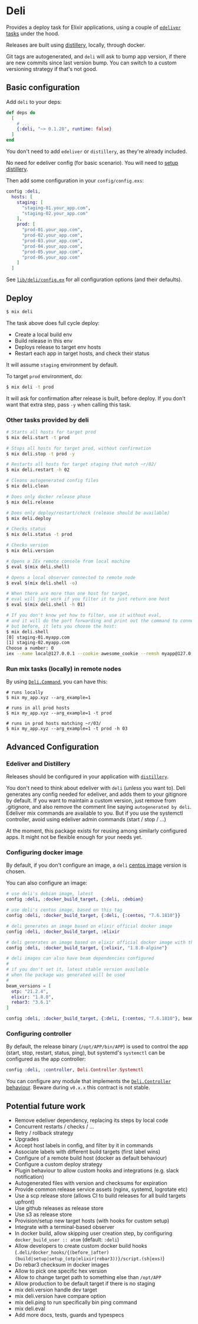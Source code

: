 # Deli

Provides a deploy task for Elixir applications, using a couple of [`edeliver`](https://github.com/edeliver/edeliver) [tasks](https://hexdocs.pm/edeliver/Mix.Tasks.Edeliver.html#content) under the hood.

Releases are built using [distillery](https://github.com/bitwalker/distillery), locally, through docker.

Git tags are autogenerated, and `deli` will ask to bump app version, if there are new commits since last version bump. You can switch to a custom versioning strategy if that's not good.

## Basic configuration

Add `deli` to your deps:

```elixir
def deps do
  [
    # ...
    {:deli, "~> 0.1.28", runtime: false}
  ]
end
```

You don't need to add `edeliver` or `distillery`, as they're already included.

No need for edeliver config (for basic scenario). You will need to [setup distillery](https://hexdocs.pm/distillery).

Then add some configuration in your `config/config.exs`:

```elixir
config :deli,
  hosts: [
    staging: [
      "staging-01.your_app.com",
      "staging-02.your_app.com"
    ],
    prod: [
      "prod-01.your_app.com",
      "prod-02.your_app.com",
      "prod-03.your_app.com",
      "prod-04.your_app.com",
      "prod-05.your_app.com",
      "prod-06.your_app.com"
    ]
  ]
```

See [`lib/deli/config.ex`](https://github.com/rodrigues/deli/blob/master/lib/deli/config.ex) for all configuration options (and their defaults).

## Deploy

```bash
$ mix deli
```

The task above does full cycle deploy:

- Create a local build env
- Build release in this env
- Deploys release to target env hosts
- Restart each app in target hosts, and check their status

It will assume `staging` environment by default.

To target `prod` environment, do:

```bash
$ mix deli -t prod
```

It will ask for confirmation after release is built, before deploy.
If you don't want that extra step, pass `-y` when calling this task.

### Other tasks provided by deli

```bash
# Starts all hosts for target prod
$ mix deli.start -t prod

# Stops all hosts for target prod, without confirmation
$ mix deli.stop -t prod -y

# Restarts all hosts for target staging that match ~r/02/
$ mix deli.restart -h 02

# Cleans autogenerated config files
$ mix deli.clean

# Does only docker release phase
$ mix deli.release

# Does only deploy/restart/check (release should be available)
$ mix deli.deploy

# Checks status
$ mix deli.status -t prod

# Checks version
$ mix deli.version

# Opens a IEx remote console from local machine
$ eval $(mix deli.shell)

# Opens a local observer connected to remote node
$ eval $(mix deli.shell -o)

# When there are more than one host for target,
# eval will just work if you filter it to just return one host
$ eval $(mix deli.shell -h 01)

# If you don't know yet how to filter, use it without eval,
# and it will do the port forwarding and print out the command to connect,
# but before, it lets you choose the host:
$ mix deli.shell
[0] staging-01.myapp.com
[1] staging-02.myapp.com
Choose a number: 0
iex --name local@127.0.0.1 --cookie awesome_cookie --remsh myapp@127.0.0.1
```

### Run mix tasks (locally) in remote nodes

By using [`Deli.Command`](https://hexdocs.pm/deli/Deli.Command.html), you can have this:

```shell
# runs locally
$ mix my_app.xyz --arg_example=1

# runs in all prod hosts
$ mix my_app.xyz --arg_example=1 -t prod

# runs in prod hosts matching ~r/03/
$ mix my_app.xyz --arg_example=1 -t prod -h 03
```

## Advanced Configuration

### Edeliver and Distillery

Releases should be configured in your application with [`distillery`](https://hexdocs.pm/distillery).

You don't need to think about edeliver with `deli` (unless you want to).
Deli generates any config needed for edeliver, and adds them to your gitignore by default.
If you want to maintain a custom version, just remove from .gitignore, and also remove the comment line saying `autogenerated by deli`.
Edeliver mix commands are available to you. But if you use the systemctl controller, avoid using edeliver admin commands (start / stop / ...)

At the moment, this package exists for reusing among similarly configured apps. It might not be flexible enough for your needs yet.

### Configuring docker image

By default, if you don't configure an image, a `deli` [centos image](https://github.com/rodrigues/deli/blob/master/lib/templates/.deli/Dockerfile/centos.eex) version is chosen.

You can also configure an image:

```elixir
# use deli's debian image, latest
config :deli, :docker_build_target, {:deli, :debian}

# use deli's centos image, based on this tag
config :deli, :docker_build_target, {:deli, {:centos, "7.6.1810"}}

# deli generates an image based on elixir official docker image
config :deli, :docker_build_target, :elixir

# deli generates an image based on elixir official docker image with this tag
config :deli, :docker_build_target, {:elixir, "1.8.0-alpine"}

# deli images can also have beam dependencies configured
#
# if you don't set it, latest stable version available
# when the package was generated will be used
#
beam_versions = [
  otp: "21.2.4",
  elixir: "1.8.0",
  rebar3: "3.6.1"
]

config :deli, :docker_build_target, {:deli, {:centos, "7.6.1810"}, beam_versions}
```

### Configuring controller

By default, the release binary (`/opt/APP/bin/APP`) is used to control the app (start, stop, restart, status, ping), but systemd's `systemctl` can be configured as the app controller:

```elixir
config :deli, :controller, Deli.Controller.Systemctl
```

You can configure any module that implements the [`Deli.Controller` behaviour](https://hexdocs.pm/deli/Deli.Controller.html). Beware during `v0.x.x` this contract is not stable.


## Potential future work

- Remove edeliver dependency, replacing its steps by local code
- Concurrent restarts / checks / ...
- Retry / rollback strategy
- Upgrades
- Accept host labels in config, and filter by it in commands
- Associate labels with different build targets (first label wins)
- Configure of a remote build host (docker as default behaviour)
- Configure a custom deploy strategy
- Plugin behaviour to allow custom hooks and integrations (e.g. slack notification)
- Autogenerated files with version and checksums for expiration
- Provide common release service assets (nginx, systemd, logrotate etc)
- Use a scp release store (allows CI to build releases for all build targets upfront)
- Use github releases as release store
- Use s3 as release store
- Provision/setup new target hosts (with hooks for custom setup)
- Integrate with a terminal-based observer
- In docker build, allow skipping user creation step, by configuring `docker_build_user :: atom` (default: `:deli`)
- Allow developers to create custom docker build hooks (`.deli/docker_hooks/{(before_|after)(build|setup|setup_(otp|elixir|rebar3))}/script.(sh|exs)`)
- Do rebar3 checksum in docker images
- Allow to pick one specific hex version
- Allow to change target path to something else than `/opt/APP`
- Allow production to be default target if there is no staging
- mix deli.version handle dev target
- mix deli.version have compare option
- mix deli.ping to run specifically bin ping command
- mix deli.eval
- Add more docs, tests, guards and typespecs
